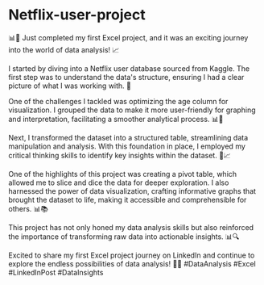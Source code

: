 # Netflix-user-project

📊🎉 Just completed my first Excel project, and it was an exciting journey into the world of data analysis! 📈

I started by diving into a Netflix user database sourced from Kaggle. The first step was to understand the data's structure, ensuring I had a clear picture of what I was working with. 📑

One of the challenges I tackled was optimizing the age column for visualization. I grouped the data to make it more user-friendly for graphing and interpretation, facilitating a smoother analytical process. 📊🧐

Next, I transformed the dataset into a structured table, streamlining data manipulation and analysis. With this foundation in place, I employed my critical thinking skills to identify key insights within the dataset. 🤔📈

One of the highlights of this project was creating a pivot table, which allowed me to slice and dice the data for deeper exploration. I also harnessed the power of data visualization, crafting informative graphs that brought the dataset to life, making it accessible and comprehensible for others. 📊📚

This project has not only honed my data analysis skills but also reinforced the importance of transforming raw data into actionable insights. 📊🔍

Excited to share my first Excel project journey on LinkedIn and continue to explore the endless possibilities of data analysis! 🚀💼 #DataAnalysis #Excel #LinkedInPost #DataInsights
